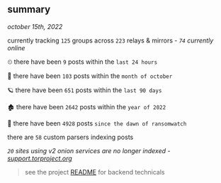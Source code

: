 
## summary
_october 15th, 2022_

currently tracking `125` groups across `223` relays & mirrors - _`74` currently online_

⏲ there have been `9` posts within the `last 24 hours`

🦈 there have been `103` posts within the `month of october`

🪐 there have been `651` posts within the `last 90 days`

🏚 there have been `2642` posts within the `year of 2022`

🦕 there have been `4928` posts `since the dawn of ransomwatch`

there are `58` custom parsers indexing posts

_`20` sites using v2 onion services are no longer indexed - [support.torproject.org](https://support.torproject.org/onionservices/v2-deprecation/)_

> see the project [README](https://github.com/joshhighet/ransomwatch#ransomwatch--) for backend technicals
